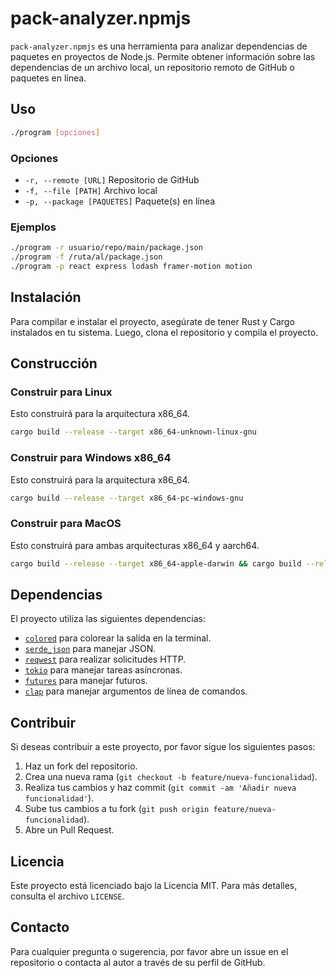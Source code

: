 
# pack-analyzer.npmjs

`pack-analyzer.npmjs` es una herramienta para analizar dependencias de paquetes en proyectos de Node.js. Permite obtener información sobre las dependencias de un archivo local, un repositorio remoto de GitHub o paquetes en línea.

## Uso

```sh
./program [opciones]
```

### Opciones

- `-r, --remote [URL]`      Repositorio de GitHub
- `-f, --file [PATH]`       Archivo local
- `-p, --package [PAQUETES]` Paquete(s) en línea

### Ejemplos

```sh
./program -r usuario/repo/main/package.json
./program -f /ruta/al/package.json
./program -p react express lodash framer-motion motion
```

## Instalación

Para compilar e instalar el proyecto, asegúrate de tener Rust y Cargo instalados en tu sistema. Luego, clona el repositorio y compila el proyecto.

## Construcción

### Construir para Linux

Esto construirá para la arquitectura x86_64.

```sh
cargo build --release --target x86_64-unknown-linux-gnu
```

### Construir para Windows x86_64

Esto construirá para la arquitectura x86_64.

```sh
cargo build --release --target x86_64-pc-windows-gnu
```

### Construir para MacOS

Esto construirá para ambas arquitecturas x86_64 y aarch64.

```sh
cargo build --release --target x86_64-apple-darwin && cargo build --release --target aarch64-apple-darwin
```

## Dependencias

El proyecto utiliza las siguientes dependencias:

- [`colored`](command:_github.copilot.openSymbolFromReferences?%5B%22%22%2C%5B%7B%22uri%22%3A%7B%22scheme%22%3A%22file%22%2C%22authority%22%3A%22%22%2C%22path%22%3A%22%2Fhome%2Fluis%2Fcoding%2Frust%2Fdep-inspect-rs%2Fsrc%2Futils%2Fmod.rs%22%2C%22query%22%3A%22%22%2C%22fragment%22%3A%22%22%7D%2C%22pos%22%3A%7B%22line%22%3A1%2C%22character%22%3A4%7D%7D%2C%7B%22uri%22%3A%7B%22scheme%22%3A%22file%22%2C%22authority%22%3A%22%22%2C%22path%22%3A%22%2Fhome%2Fluis%2Fcoding%2Frust%2Fdep-inspect-rs%2FCargo.toml%22%2C%22query%22%3A%22%22%2C%22fragment%22%3A%22%22%7D%2C%22pos%22%3A%7B%22line%22%3A6%2C%22character%22%3A0%7D%7D%5D%2C%220e8176d5-e6b2-454e-b5a9-c4c5127df528%22%5D "Go to definition") para colorear la salida en la terminal.
- [`serde_json`](command:_github.copilot.openSymbolFromReferences?%5B%22%22%2C%5B%7B%22uri%22%3A%7B%22scheme%22%3A%22file%22%2C%22authority%22%3A%22%22%2C%22path%22%3A%22%2Fhome%2Fluis%2Fcoding%2Frust%2Fdep-inspect-rs%2Fsrc%2Fcontrollers%2Ffile_remote.rs%22%2C%22query%22%3A%22%22%2C%22fragment%22%3A%22%22%7D%2C%22pos%22%3A%7B%22line%22%3A39%2C%22character%22%3A32%7D%7D%2C%7B%22uri%22%3A%7B%22scheme%22%3A%22file%22%2C%22authority%22%3A%22%22%2C%22path%22%3A%22%2Fhome%2Fluis%2Fcoding%2Frust%2Fdep-inspect-rs%2Fsrc%2Fcontrollers%2Ffile_package.rs%22%2C%22query%22%3A%22%22%2C%22fragment%22%3A%22%22%7D%2C%22pos%22%3A%7B%22line%22%3A7%2C%22character%22%3A14%7D%7D%2C%7B%22uri%22%3A%7B%22scheme%22%3A%22file%22%2C%22authority%22%3A%22%22%2C%22path%22%3A%22%2Fhome%2Fluis%2Fcoding%2Frust%2Fdep-inspect-rs%2FCargo.toml%22%2C%22query%22%3A%22%22%2C%22fragment%22%3A%22%22%7D%2C%22pos%22%3A%7B%22line%22%3A7%2C%22character%22%3A0%7D%7D%5D%2C%220e8176d5-e6b2-454e-b5a9-c4c5127df528%22%5D "Go to definition") para manejar JSON.
- [`reqwest`](command:_github.copilot.openSymbolFromReferences?%5B%22%22%2C%5B%7B%22uri%22%3A%7B%22scheme%22%3A%22file%22%2C%22authority%22%3A%22%22%2C%22path%22%3A%22%2Fhome%2Fluis%2Fcoding%2Frust%2Fdep-inspect-rs%2FCargo.toml%22%2C%22query%22%3A%22%22%2C%22fragment%22%3A%22%22%7D%2C%22pos%22%3A%7B%22line%22%3A8%2C%22character%22%3A0%7D%7D%5D%2C%220e8176d5-e6b2-454e-b5a9-c4c5127df528%22%5D "Go to definition") para realizar solicitudes HTTP.
- [`tokio`](command:_github.copilot.openSymbolFromReferences?%5B%22%22%2C%5B%7B%22uri%22%3A%7B%22scheme%22%3A%22file%22%2C%22authority%22%3A%22%22%2C%22path%22%3A%22%2Fhome%2Fluis%2Fcoding%2Frust%2Fdep-inspect-rs%2Fsrc%2Fcontrollers%2Ffile_remote.rs%22%2C%22query%22%3A%22%22%2C%22fragment%22%3A%22%22%7D%2C%22pos%22%3A%7B%22line%22%3A29%2C%22character%22%3A37%7D%7D%2C%7B%22uri%22%3A%7B%22scheme%22%3A%22file%22%2C%22authority%22%3A%22%22%2C%22path%22%3A%22%2Fhome%2Fluis%2Fcoding%2Frust%2Fdep-inspect-rs%2FCargo.toml%22%2C%22query%22%3A%22%22%2C%22fragment%22%3A%22%22%7D%2C%22pos%22%3A%7B%22line%22%3A10%2C%22character%22%3A0%7D%7D%5D%2C%220e8176d5-e6b2-454e-b5a9-c4c5127df528%22%5D "Go to definition") para manejar tareas asíncronas.
- [`futures`](command:_github.copilot.openSymbolFromReferences?%5B%22%22%2C%5B%7B%22uri%22%3A%7B%22scheme%22%3A%22file%22%2C%22authority%22%3A%22%22%2C%22path%22%3A%22%2Fhome%2Fluis%2Fcoding%2Frust%2Fdep-inspect-rs%2FCargo.toml%22%2C%22query%22%3A%22%22%2C%22fragment%22%3A%22%22%7D%2C%22pos%22%3A%7B%22line%22%3A11%2C%22character%22%3A0%7D%7D%5D%2C%220e8176d5-e6b2-454e-b5a9-c4c5127df528%22%5D "Go to definition") para manejar futuros.
- [`clap`](command:_github.copilot.openSymbolFromReferences?%5B%22%22%2C%5B%7B%22uri%22%3A%7B%22scheme%22%3A%22file%22%2C%22authority%22%3A%22%22%2C%22path%22%3A%22%2Fhome%2Fluis%2Fcoding%2Frust%2Fdep-inspect-rs%2FCargo.toml%22%2C%22query%22%3A%22%22%2C%22fragment%22%3A%22%22%7D%2C%22pos%22%3A%7B%22line%22%3A12%2C%22character%22%3A0%7D%7D%5D%2C%220e8176d5-e6b2-454e-b5a9-c4c5127df528%22%5D "Go to definition") para manejar argumentos de línea de comandos.

## Contribuir

Si deseas contribuir a este proyecto, por favor sigue los siguientes pasos:

1. Haz un fork del repositorio.
2. Crea una nueva rama (`git checkout -b feature/nueva-funcionalidad`).
3. Realiza tus cambios y haz commit (`git commit -am 'Añadir nueva funcionalidad'`).
4. Sube tus cambios a tu fork (`git push origin feature/nueva-funcionalidad`).
5. Abre un Pull Request.

## Licencia

Este proyecto está licenciado bajo la Licencia MIT. Para más detalles, consulta el archivo `LICENSE`.

## Contacto

Para cualquier pregunta o sugerencia, por favor abre un issue en el repositorio o contacta al autor a través de su perfil de GitHub.